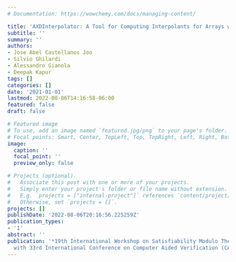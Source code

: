 ```yaml
---
# Documentation: https://wowchemy.com/docs/managing-content/

title: 'AXDInterpolator: A Tool for Computing Interpolants for Arrays with MaxDif'
subtitle: ''
summary: ''
authors:
- Jose Abel Castellanos Joo
- Silvio Ghilardi
- Alessandro Gianola
- Deepak Kapur
tags: []
categories: []
date: '2021-01-01'
lastmod: 2022-08-06T14:16:58-06:00
featured: false
draft: false

# Featured image
# To use, add an image named `featured.jpg/png` to your page's folder.
# Focal points: Smart, Center, TopLeft, Top, TopRight, Left, Right, BottomLeft, Bottom, BottomRight.
image:
  caption: ''
  focal_point: ''
  preview_only: false

# Projects (optional).
#   Associate this post with one or more of your projects.
#   Simply enter your project's folder or file name without extension.
#   E.g. `projects = ["internal-project"]` references `content/project/deep-learning/index.md`.
#   Otherwise, set `projects = []`.
projects: []
publishDate: '2022-08-06T20:16:56.225259Z'
publication_types:
- '1'
abstract: ''
publication: '*19th International Workshop on Satisfiability Modulo Theories co-located
  with 33rd International Conference on Computer Aided Verification (CAV 2021)*'
---
```

